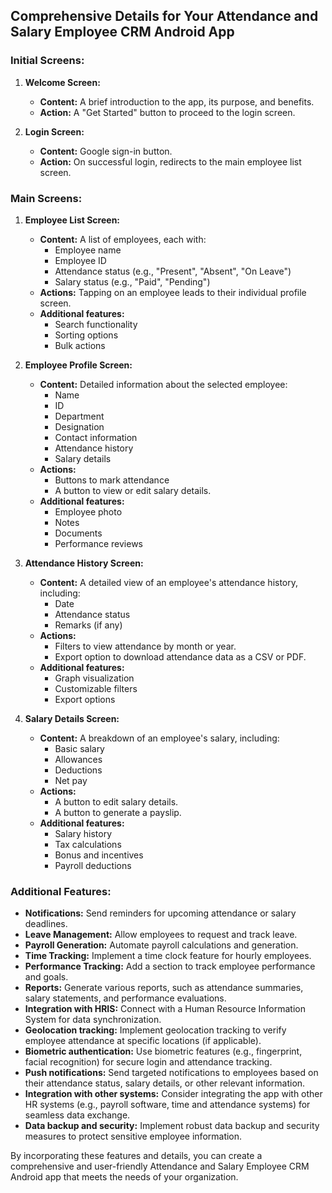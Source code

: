 ## Comprehensive Details for Your Attendance and Salary Employee CRM Android App

### Initial Screens:
1. **Welcome Screen:**
   * **Content:** A brief introduction to the app, its purpose, and benefits.
   * **Action:** A "Get Started" button to proceed to the login screen.

2. **Login Screen:**
   * **Content:** Google sign-in button.
   * **Action:** On successful login, redirects to the main employee list screen.

### Main Screens:
1. **Employee List Screen:**
   * **Content:** A list of employees, each with:
     * Employee name
     * Employee ID
     * Attendance status (e.g., "Present", "Absent", "On Leave")
     * Salary status (e.g., "Paid", "Pending")
   * **Actions:** Tapping on an employee leads to their individual profile screen.
   * **Additional features:**
     * Search functionality
     * Sorting options
     * Bulk actions

2. **Employee Profile Screen:**
   * **Content:** Detailed information about the selected employee:
     * Name
     * ID
     * Department
     * Designation
     * Contact information
     * Attendance history
     * Salary details
   * **Actions:**
     * Buttons to mark attendance
     * A button to view or edit salary details.
   * **Additional features:**
     * Employee photo
     * Notes
     * Documents
     * Performance reviews

3. **Attendance History Screen:**
   * **Content:** A detailed view of an employee's attendance history, including:
     * Date
     * Attendance status
     * Remarks (if any)
   * **Actions:**
     * Filters to view attendance by month or year.
     * Export option to download attendance data as a CSV or PDF.
   * **Additional features:**
     * Graph visualization
     * Customizable filters
     * Export options

4. **Salary Details Screen:**
   * **Content:** A breakdown of an employee's salary, including:
     * Basic salary
     * Allowances
     * Deductions
     * Net pay
   * **Actions:**
     * A button to edit salary details.
     * A button to generate a payslip.
   * **Additional features:**
     * Salary history
     * Tax calculations
     * Bonus and incentives
     * Payroll deductions

### Additional Features:
* **Notifications:** Send reminders for upcoming attendance or salary deadlines.
* **Leave Management:** Allow employees to request and track leave.
* **Payroll Generation:** Automate payroll calculations and generation.
* **Time Tracking:** Implement a time clock feature for hourly employees.
* **Performance Tracking:** Add a section to track employee performance and goals.
* **Reports:** Generate various reports, such as attendance summaries, salary statements, and performance evaluations.
* **Integration with HRIS:** Connect with a Human Resource Information System for data synchronization.
* **Geolocation tracking:** Implement geolocation tracking to verify employee attendance at specific locations (if applicable).
* **Biometric authentication:** Use biometric features (e.g., fingerprint, facial recognition) for secure login and attendance tracking.
* **Push notifications:** Send targeted notifications to employees based on their attendance status, salary details, or other relevant information.
* **Integration with other systems:** Consider integrating the app with other HR systems (e.g., payroll software, time and attendance systems) for seamless data exchange.
* **Data backup and security:** Implement robust data backup and security measures to protect sensitive employee information.

By incorporating these features and details, you can create a comprehensive and user-friendly Attendance and Salary Employee CRM Android app that meets the needs of your organization.
